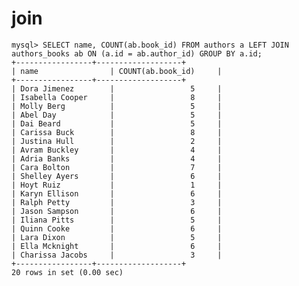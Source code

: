 # join

    mysql> SELECT name, COUNT(ab.book_id) FROM authors a LEFT JOIN authors_books ab ON (a.id = ab.author_id) GROUP BY a.id;
    +-----------------+-------------------+
    | name                | COUNT(ab.book_id)     |
    +-----------------+-------------------+
    | Dora Jimenez        |                 5     |
    | Isabella Cooper     |                 8     |
    | Molly Berg          |                 5     |
    | Abel Day            |                 5     |
    | Dai Beard           |                 5     |
    | Carissa Buck        |                 8     |
    | Justina Hull        |                 2     |
    | Avram Buckley       |                 4     |
    | Adria Banks         |                 4     |
    | Cara Bolton         |                 7     |
    | Shelley Ayers       |                 6     |
    | Hoyt Ruiz           |                 1     |
    | Karyn Ellison       |                 6     |
    | Ralph Petty         |                 3     |
    | Jason Sampson       |                 6     |
    | Iliana Pitts        |                 5     |
    | Quinn Cooke         |                 6     |
    | Lara Dixon          |                 5     |
    | Ella Mcknight       |                 6     |
    | Charissa Jacobs     |                 3     |
    +-----------------+-------------------+
    20 rows in set (0.00 sec)
